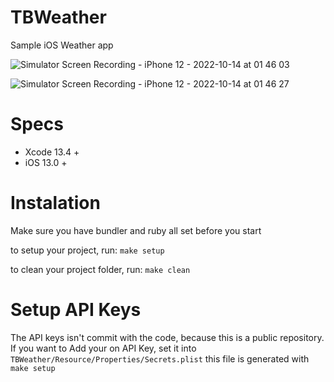 # TBWeather
Sample iOS Weather app

![Simulator Screen Recording - iPhone 12 - 2022-10-14 at 01 46 03](https://user-images.githubusercontent.com/6715785/195764591-cd8c42bd-3c95-407d-b080-61777e273735.gif)

![Simulator Screen Recording - iPhone 12 - 2022-10-14 at 01 46 27](https://user-images.githubusercontent.com/6715785/195764620-c5c75e48-e818-4091-8d07-93bcd180f3ef.gif)

# Specs
- Xcode 13.4 +
- iOS 13.0 +

# Instalation
Make sure you have bundler and ruby all set before you start

to setup your project, run:
`make setup`

to clean your project folder, run:
`make clean`

# Setup API Keys
The API keys isn't commit with the code, because this is a public repository.
If you want to Add your on API Key, set it into `TBWeather/Resource/Properties/Secrets.plist` this file is generated with `make setup`
